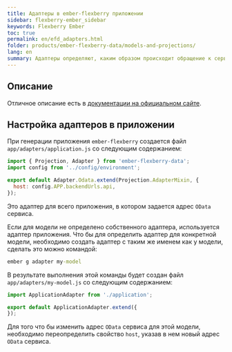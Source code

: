 ```yaml
---
title: Адаптеры в ember-flexberry приложении
sidebar: flexberry-ember_sidebar
keywords: Flexberry Ember
toc: true
permalink: en/efd_adapters.html
folder: products/ember-flexberry-data/models-and-projections/
lang: en
summary: Адаптеры определяют, каким образом происходит обращение к серверу для получения данных в ember-flexberry приложении.
---
```


## Описание

Отличное описание есть в [документации на официальном сайте](https://guides.emberjs.com/v2.4.0/models/customizing-adapters/).

## Настройка адаптеров в приложении

При генерации приложения `ember-flexberry` создается файл `app/adapters/application.js` со следующим содержанием:
```javascript
import { Projection, Adapter } from 'ember-flexberry-data';
import config from '../config/environment';

export default Adapter.Odata.extend(Projection.AdapterMixin, {
  host: config.APP.backendUrls.api,
});
```

Это адаптер для всего приложения, в котором задается адрес `OData` сервиса.

Если для модели не определено собственного адаптера, используется адаптер приложения.
Что бы для определить адаптер для конкретной модели, необходимо создать адаптер с таким же именем как у модели, сделать это можно командой:

```cmd
ember g adapter my-model
```

В результате выполнения этой команды будет создан файл `app/adapters/my-model.js` со следующим содержанием:

```javascript
import ApplicationAdapter from './application';

export default ApplicationAdapter.extend({
});
```

Для того что бы изменить адрес `OData` сервиса для этой модели, необходимо переопределить свойство `host`, указав в нем новый адрес `OData` сервиса.
